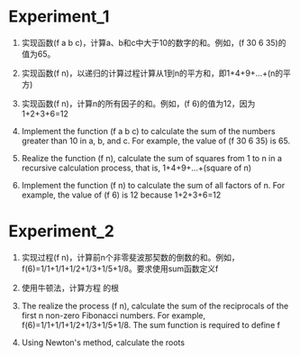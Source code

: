 
# Experiment_1


1.	实现函数(f a b c)，计算a、b和c中大于10的数字的和。例如，(f 30 6 35)的值为65。
2.	实现函数(f n)，以递归的计算过程计算从1到n的平方和，即1+4+9+…+(n的平方)
3.	实现函数(f n)，计算n的所有因子的和。例如，(f 6)的值为12，因为1+2+3+6=12


1.	Implement the function (f a b c) to calculate the sum of the numbers greater than 10 in a, b, and c. For example, the value of (f 30 6 35) is 65.
2.	Realize the function (f n), calculate the sum of squares from 1 to n in a recursive calculation process, that is, 1+4+9+…+(square of n)
3.	Implement the function (f n) to calculate the sum of all factors of n. For example, the value of (f 6) is 12 because 1+2+3+6=12

# Experiment_2


1.	实现过程(f n)，计算前n个非零斐波那契数的倒数的和。例如，f(6)=1/1+1/1+1/2+1/3+1/5+1/8。要求使用sum函数定义f
2.	使用牛顿法，计算方程 的根

1.	The realize the process (f n), calculate the sum of the reciprocals of the first n non-zero Fibonacci numbers. For example, f(6)=1/1+1/1+1/2+1/3+1/5+1/8. The sum function is required to define f
2.	Using Newton's method, calculate the roots

